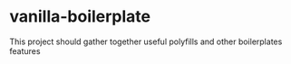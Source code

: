 # vanilla-boilerplate
This project should gather together useful polyfills and other boilerplates features 
